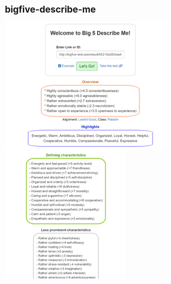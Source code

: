 # bigfive-describe-me

<img src="images/example_image.png" height="400"/> <img src="images/example_image2.png" height="400"/>

